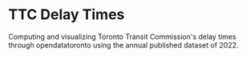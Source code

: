 # TTC Delay Times
Computing and visualizing Toronto Transit Commission's delay times through opendatatoronto using the annual published dataset of 2022.
